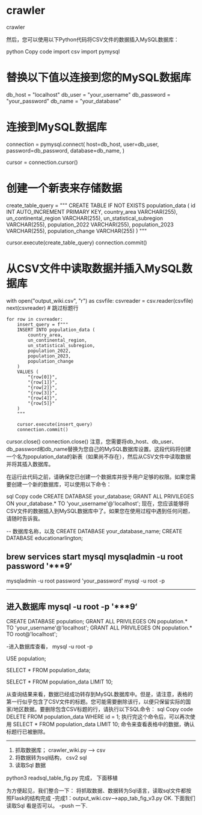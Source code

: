 # crawler
crawler 


然后，您可以使用以下Python代码将CSV文件的数据插入MySQL数据库：

python
Copy code
import csv
import pymysql

# 替换以下值以连接到您的MySQL数据库
db_host = "localhost"
db_user = "your_username"
db_password = "your_password"
db_name = "your_database"

# 连接到MySQL数据库
connection = pymysql.connect(
    host=db_host,
    user=db_user,
    password=db_password,
    database=db_name,
)

cursor = connection.cursor()

# 创建一个新表来存储数据
create_table_query = """
CREATE TABLE IF NOT EXISTS population_data (
    id INT AUTO_INCREMENT PRIMARY KEY,
    country_area VARCHAR(255),
    un_continental_region VARCHAR(255),
    un_statistical_subregion VARCHAR(255),
    population_2022 VARCHAR(255),
    population_2023 VARCHAR(255),
    population_change VARCHAR(255)
)
"""

cursor.execute(create_table_query)
connection.commit()

# 从CSV文件中读取数据并插入MySQL数据库
with open("output_wiki.csv", "r") as csvfile:
    csvreader = csv.reader(csvfile)
    next(csvreader)  # 跳过标题行

    for row in csvreader:
        insert_query = f"""
        INSERT INTO population_data (
            country_area,
            un_continental_region,
            un_statistical_subregion,
            population_2022,
            population_2023,
            population_change
        )
        VALUES (
            "{row[0]}",
            "{row[1]}",
            "{row[2]}",
            "{row[3]}",
            "{row[4]}",
            "{row[5]}"
        )
        """

        cursor.execute(insert_query)
        connection.commit()

cursor.close()
connection.close()
注意，您需要将db_host、db_user、db_password和db_name替换为您自己的MySQL数据库设置。这段代码将创建一个名为population_data的新表（如果尚不存在），然后从CSV文件中读取数据并将其插入数据库。

在运行此代码之前，请确保您已创建一个数据库并授予用户足够的权限。如果您需要创建一个新的数据库，可以使用以下命令：

sql
Copy code
CREATE DATABASE your_database;
GRANT ALL PRIVILEGES ON your_database.* TO 'your_username'@'localhost';
现在，您应该能够将CSV文件的数据插入到MySQL数据库中了。如果您在使用过程中遇到任何问题，请随时告诉我。

--
数据库名称，以及
CREATE DATABASE your_database_name;
CREATE DATABASE educationarlington;

brew services start mysql
mysqladmin -u root password '***9‘
-
mysqladmin -u root password 'your_password'
mysql -u root -p

---

进入数据库
mysql -u root -p '***9‘
-

CREATE DATABASE population;
GRANT ALL PRIVILEGES ON population.* TO 'your_username'@'localhost';
GRANT ALL PRIVILEGES ON population.* TO root@'localhost';

-进入数据库查看，
mysql -u root -p

USE population;

SELECT * FROM population_data;

SELECT * FROM population_data LIMIT 10;

从查询结果来看，数据已经成功转存到MySQL数据库中。但是，请注意，表格的第一行似乎包含了CSV文件的标题。您可能需要删除该行，以便只保留实际的国家/地区数据。要删除包含CSV标题的行，请执行以下SQL命令：
sql
Copy code
DELETE FROM population_data WHERE id = 1;
执行完这个命令后，可以再次使用 SELECT * FROM population_data LIMIT 10; 命令来查看表格中的数据，确认标题行已被删除。


-----
1. 抓取数据库； crawler_wiki.py   --> csv
2. 将数据转为sql结构，   csv2 sql
3. 读取Sql 数据

python3 readsql_table_fig.py 
完成，
下面移植

为方便起见，我们整合一下：
将抓取数据、数据转为Sql语言，读取sql文件都按照Flask的结构完成
-完成1：output_wiki.csv-->app_tab_fig_v3.py  OK.
下面我们读取Sql 看是否可以。
-push 一下. 




